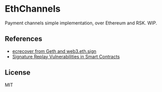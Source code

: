 # EthChannels

Payment channels simple implementation, over Ethereum and RSK. WIP.

## References

- [ecrecover from Geth and web3.eth.sign](https://ethereum.stackexchange.com/questions/15364/ecrecover-from-geth-and-web3-eth-sign)
- [Signature Replay Vulnerabilities in Smart Contracts](https://medium.com/cryptronics/signature-replay-vulnerabilities-in-smart-contracts-3b6f7596df57)

## License

MIT

